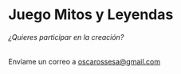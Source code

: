 Juego Mitos y Leyendas
=========

###### ¿Quieres participar en la creación?

Envíame un correo a oscarossesa@gmail.com
